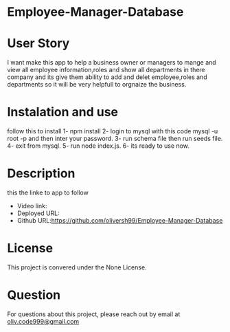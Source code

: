 # Employee-Manager-Database

# User Story
I want make this app to help a business owner or managers to mange and view all employee information,roles and show all departments in there company and its give them ability to add and delet employee,roles and departments so it will be very helpfull to orgnaize the business.

# Instalation and use
follow this to install 
1- npm install
2- login to mysql with this code mysql -u root -p and then inter your password.
3- run schema file then run seeds file.
4- exit from mysql.
5- run node index.js.
6- its ready to use now.




# Description
this the linke to app to follow 
- Video link:
- Deployed URL:
- Github URL:https://github.com/oliversh99/Employee-Manager-Database

# License
This project is convered under the None License.

# Question
For questions about this project, please reach out by email at oliv.code999@gmail.com